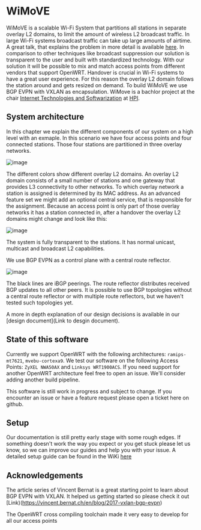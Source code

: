 
# WiMoVE

WiMoVE is a scalable Wi-Fi System that partitions all stations in separate overlay L2 domains, to limit the amount of wireless L2 broadcast traffic. In large Wi-Fi systems broadcast traffic can take up large amounts of airtime. A great talk, that explains the problem in more detail is available [here](https://www.youtube.com/watch?v=v8y-r9JBhmw). In comparison to other techniques like broadcast suppression our solution is transparent to the user and built with standardized technology. With our solution it will be possible to mix and match access points from different vendors that support OpenWRT. Handover is crucial in Wi-Fi systems to have a great user experience. For this reason the overlay L2 domain follows the station around and gets resized on demand. To build WiMoVE we use BGP EVPN with VXLAN as encapsulation. WiMove is a bachlor project at the chair [Internet Technologies and Softwarization](https://hpi.de/forschung/fachgebiete/internet-technologien-und-softwarization.html) at [HPI](https://hpi.de/).

## System architecture

In this chapter we explain the different components of our system on a high level with an exmaple. In this scenario we have four access points and four connected stations. Those four stations are partitioned in three overlay networks.

![image](https://user-images.githubusercontent.com/39831045/225569469-2fa88c14-5986-4b31-88a9-e9cfd6b296c7.png)

The different colors show different overlay L2 domains. An overlay L2 domain consists of a small number of stations and one gateway that provides L3 connectivity to other networks. To which overlay network a station is assigned is determined by its MAC address. As an advanced feature set we might add an optional central service, that is responsible for the assignment. Because an access point is only part of those overlay networks it has a station connected in, after a handover the overlay L2 domains might change and look like this:

![image](https://user-images.githubusercontent.com/39831045/225570985-02461e31-d007-4d1d-9026-94506ebe685c.png)

The system is fully transparent to the stations. It has normal unicast, multicast and broadcast L2 capabilities. 

We use BGP EVPN as a control plane with a central route reflector.

![image](https://user-images.githubusercontent.com/39831045/225573570-30b6a90d-f49c-442e-b887-f41cffadea9e.png)

The black lines are iBGP peerings. The route reflector distributes received BGP updates to all other peers. It is possible to use BGP topologies without a central route reflector or with multiple route reflectors, but we haven't tested such topologies yet.

A more in depth explanation of our design decisions is available in our [design document](Link to desgin document). 

## State of this software

Currently we support OpenWRT with the following architectures: `ramips-mt7621`, `mvebu-cortexa9`. We test our software on the following Access Points: `ZyXEL NWA50AX` and `Linksys WRT1900ACS`. If you need support for another OpenWRT architecture feel free to open an issue. We'll consider adding another build pipeline. 
 
This software is still work in progress and subject to change. If you encounter an issue or have a feature request please open a ticket here on github.

## Setup

Our documentation is still pretty early stage with some rough edges. If something doesn't work the way you expect or you get stuck please let us know, so we can improve our guides and help you with your issue. A detailed setup guide can be found in the WiKi [here](https://github.com/WiMoVE-OSS/WiMoVE/wiki/Setup)

## Acknowledgements

The article series of Vincent Bernat is a great starting point to learn about BGP EVPN with VXLAN. It helped us getting started so please check it out [Link)(https://vincent.bernat.ch/en/blog/2017-vxlan-bgp-evpn)

The OpenWRT cross compiling toolchain made it very easy to develop for all our access points 
